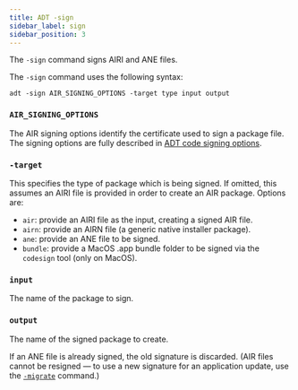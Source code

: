 ```yaml
---
title: ADT -sign
sidebar_label: sign
sidebar_position: 3
---
```



The `-sign` command signs AIRI and ANE files.

The `-sign` command uses the following syntax:

```
adt -sign AIR_SIGNING_OPTIONS -target type input output
```

### `AIR_SIGNING_OPTIONS`

The AIR signing options identify the certificate used to sign a package file. The signing options are fully described in [ADT code signing options](../option-sets/code-signing-options.md).

### `-target`

This specifies the type of package which is being signed. If omitted, this assumes an AIRI file is provided in order to create an AIR package. Options are:
- `air`: provide an AIRI file as the input, creating a signed AIR file.
- `airn`: provide an AIRN file (a generic native installer package).
- `ane`: provide an ANE file to be signed.
- `bundle`: provide a MacOS .app bundle folder to be signed via the `codesign` tool (only on MacOS).

### `input`

The name of the package to sign.

### `output` 

The name of the signed package to create.

If an ANE file is already signed, the old signature is discarded. (AIR files cannot be resigned — to use a new signature for an application update, use the [`-migrate`](migrate.md) command.)

